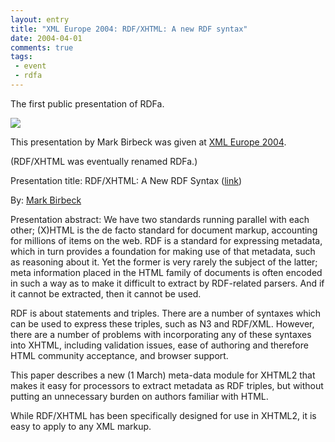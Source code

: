 ```yaml
---
layout: entry
title: "XML Europe 2004: RDF/XHTML: A new RDF syntax"
date: 2004-04-01
comments: true
tags:
 - event
 - rdfa
---
```

The first public presentation of RDFa.

![](/files/xml-2004-logo.gif)

This presentation by Mark Birbeck was given at [XML Europe 2004](http://web.archive.org/web/20071026191737/http://idealliance.org/papers/dx_xmle04/).

(RDF/XHTML was eventually renamed RDFa.)

<!-- more -->

Presentation title: RDF/XHTML: A New RDF Syntax ([link](http://web.archive.org/web/20071026104449/http://idealliance.org/papers/dx_xmle04/html/abstract/04-04-02.html))

By: [Mark Birbeck](/mark-birbeck)

Presentation abstract: We have two standards running parallel with each other;
(X)HTML is the de facto standard for document markup, accounting for millions
of items on the web. RDF is a standard for expressing metadata, which in turn
provides a foundation for making use of that metadata, such as reasoning about
it. Yet the former is very rarely the subject of the latter; meta information
placed in the HTML family of documents is often encoded in such a way as to
make it difficult to extract by RDF-related parsers. And if it cannot be
extracted, then it cannot be used.

RDF is about statements and triples. There are a number of syntaxes which can
be used to express these triples, such as N3 and RDF/XML. However, there are a
number of problems with incorporating any of these syntaxes into XHTML,
including validation issues, ease of authoring and therefore HTML community
acceptance, and browser support.

This paper describes a new (1 March) meta-data module for XHTML2 that makes it
easy for processors to extract metadata as RDF triples, but without putting an
unnecessary burden on authors familiar with HTML.

While RDF/XHTML has been specifically designed for use in XHTML2, it is easy
to apply to any XML markup.
